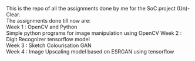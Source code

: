 This is the repo of all the assignments done by me for the SoC project (Un)-Clear.  
The assignments done till now are:  
Week 1 : OpenCV and Python  
	Simple python programs for image manipulation using OpenCV
Week 2 : Digit Recognizer tensorflow model  
Week 3 : Sketch Colourisation GAN  
Week 4 : Image Upscaling model based on ESRGAN using tensorflow
 
